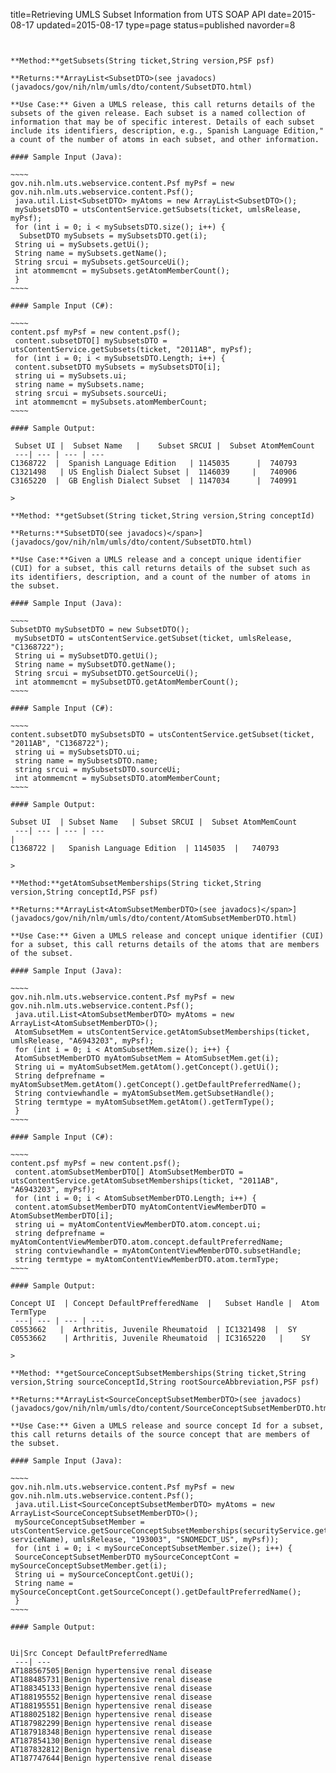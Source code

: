 title=Retrieving UMLS Subset Information from UTS SOAP API
date=2015-08-17
updated=2015-08-17
type=page
status=published
navorder=8
~~~~~~


**Method:**getSubsets(String ticket,String version,PSF psf)

**Returns:**ArrayList<SubsetDTO>(see javadocs)(javadocs/gov/nih/nlm/umls/dto/content/SubsetDTO.html)

**Use Case:** Given a UMLS release, this call returns details of the subsets of the given release. Each subset is a named collection of information that may be of specific interest. Details of each subset include its identifiers, description, e.g., Spanish Language Edition," a count of the number of atoms in each subset, and other information.

#### Sample Input (Java):

~~~~
gov.nih.nlm.uts.webservice.content.Psf myPsf = new gov.nih.nlm.uts.webservice.content.Psf();
 java.util.List<SubsetDTO> myAtoms = new ArrayList<SubsetDTO>();
 mySubsetsDTO = utsContentService.getSubsets(ticket, umlsRelease, myPsf);
 for (int i = 0; i < mySubsetsDTO.size(); i++) {
  SubsetDTO mySubsets = mySubsetsDTO.get(i);
 String ui = mySubsets.getUi();
 String name = mySubsets.getName();
 String srcui = mySubsets.getSourceUi();
 int atommemcnt = mySubsets.getAtomMemberCount();
 }
~~~~

#### Sample Input (C#):

~~~~
content.psf myPsf = new content.psf();
 content.subsetDTO[] mySubsetsDTO = utsContentService.getSubsets(ticket, "2011AB", myPsf);
 for (int i = 0; i < mySubsetsDTO.Length; i++) {
 content.subsetDTO mySubsets = mySubsetsDTO[i];
 string ui = mySubsets.ui;
 string name = mySubsets.name;
 string srcui = mySubsets.sourceUi;
 int atommemcnt = mySubsets.atomMemberCount;
~~~~

#### Sample Output:

 Subset UI |  Subset Name   |    Subset SRCUI |  Subset AtomMemCount 
 ---| --- | --- | ---
C1368722  |  Spanish Language Edition   | 1145035      |  740793   
C1321498   | US English Dialect Subset |  1146039     |   740906
C3165220  |  GB English Dialect Subset  | 1147034      |  740991 

>

**Method: **getSubset(String ticket,String version,String conceptId)

**Returns:**SubsetDTO(see javadocs)</span>](javadocs/gov/nih/nlm/umls/dto/content/SubsetDTO.html)

**Use Case:**Given a UMLS release and a concept unique identifier (CUI) for a subset, this call returns details of the subset such as its identifiers, description, and a count of the number of atoms in the subset.

#### Sample Input (Java):

~~~~
SubsetDTO mySubsetDTO = new SubsetDTO();
 mySubsetDTO = utsContentService.getSubset(ticket, umlsRelease, "C1368722");
 String ui = mySubsetDTO.getUi();
 String name = mySubsetDTO.getName();
 String srcui = mySubsetDTO.getSourceUi();
 int atommemcnt = mySubsetDTO.getAtomMemberCount();
~~~~

#### Sample Input (C#):

~~~~
content.subsetDTO mySubsetsDTO = utsContentService.getSubset(ticket, "2011AB", "C1368722");
 string ui = mySubsetsDTO.ui;
 string name = mySubsetsDTO.name;
 string srcui = mySubsetsDTO.sourceUi;
 int atommemcnt = mySubsetsDTO.atomMemberCount;
~~~~

#### Sample Output:

Subset UI  | Subset Name   | Subset SRCUI |  Subset AtomMemCount      
 ---| --- | --- | ---                                                                |
C1368722 |   Spanish Language Edition  | 1145035  |   740793    

>

**Method:**getAtomSubsetMemberships(String ticket,String version,String conceptId,PSF psf)

**Returns:**ArrayList<AtomSubsetMemberDTO>(see javadocs)</span>](javadocs/gov/nih/nlm/umls/dto/content/AtomSubsetMemberDTO.html)

**Use Case:** Given a UMLS release and concept unique identifier (CUI) for a subset, this call returns details of the atoms that are members of the subset.

#### Sample Input (Java):

~~~~
gov.nih.nlm.uts.webservice.content.Psf myPsf = new gov.nih.nlm.uts.webservice.content.Psf();
 java.util.List<AtomSubsetMemberDTO> myAtoms = new ArrayList<AtomSubsetMemberDTO>();
 AtomSubsetMem = utsContentService.getAtomSubsetMemberships(ticket, umlsRelease, "A6943203", myPsf);
 for (int i = 0; i < AtomSubsetMem.size(); i++) {
 AtomSubsetMemberDTO myAtomSubsetMem = AtomSubsetMem.get(i);
 String ui = myAtomSubsetMem.getAtom().getConcept().getUi();
 String defprefname = myAtomSubsetMem.getAtom().getConcept().getDefaultPreferredName();
 String contviewhandle = myAtomSubsetMem.getSubsetHandle();
 String termtype = myAtomSubsetMem.getAtom().getTermType();
 }
~~~~

#### Sample Input (C#):

~~~~
content.psf myPsf = new content.psf();
 content.atomSubsetMemberDTO[] AtomSubsetMemberDTO =
utsContentService.getAtomSubsetMemberships(ticket, "2011AB", "A6943203", myPsf);
 for (int i = 0; i < AtomSubsetMemberDTO.Length; i++) {
 content.atomSubsetMemberDTO myAtomContentViewMemberDTO = AtomSubsetMemberDTO[i];
 string ui = myAtomContentViewMemberDTO.atom.concept.ui;
 string defprefname = myAtomContentViewMemberDTO.atom.concept.defaultPreferredName;
 string contviewhandle = myAtomContentViewMemberDTO.subsetHandle;
 string termtype = myAtomContentViewMemberDTO.atom.termType;
~~~~

#### Sample Output:

Concept UI  | Concept DefaultPrefferedName  |   Subset Handle |  Atom TermType 
 ---| --- | --- | ---
C0553662   |  Arthritis, Juvenile Rheumatoid  | IC1321498  |  SY    
C0553662    | Arthritis, Juvenile Rheumatoid  | IC3165220   |    SY  

>

**Method: **getSourceConceptSubsetMemberships(String ticket,String version,String sourceConceptId,String rootSourceAbbreviation,PSF psf)

**Returns:**ArrayList<SourceConceptSubsetMemberDTO>(see javadocs)(javadocs/gov/nih/nlm/umls/dto/content/SourceConceptSubsetMemberDTO.html)

**Use Case:** Given a UMLS release and source concept Id for a subset, this call returns details of the source concept that are members of the subset.

#### Sample Input (Java):

~~~~
gov.nih.nlm.uts.webservice.content.Psf myPsf = new gov.nih.nlm.uts.webservice.content.Psf();
 java.util.List<SourceConceptSubsetMemberDTO> myAtoms = new ArrayList<SourceConceptSubsetMemberDTO>();
 mySourceConceptSubsetMember = utsContentService.getSourceConceptSubsetMemberships(securityService.getProxyTicket(ticketGrantingTicket(), serviceName), umlsRelease, "193003", "SNOMEDCT_US", myPsf));
 for (int i = 0; i < mySourceConceptSubsetMember.size(); i++) {
 SourceConceptSubsetMemberDTO mySourceConceptCont = mySourceConceptSubsetMember.get(i);
 String ui = mySourceConceptCont.getUi();
 String name = mySourceConceptCont.getSourceConcept().getDefaultPreferredName();
 }
~~~~

#### Sample Output:


Ui|Src Concept DefaultPreferredName
 ---| ---
AT188567505|Benign hypertensive renal disease
AT188485731|Benign hypertensive renal disease
AT188345133|Benign hypertensive renal disease
AT188195552|Benign hypertensive renal disease
AT188195551|Benign hypertensive renal disease
AT188025182|Benign hypertensive renal disease
AT187982299|Benign hypertensive renal disease
AT187918348|Benign hypertensive renal disease
AT187854130|Benign hypertensive renal disease
AT187832812|Benign hypertensive renal disease
AT187747644|Benign hypertensive renal disease

